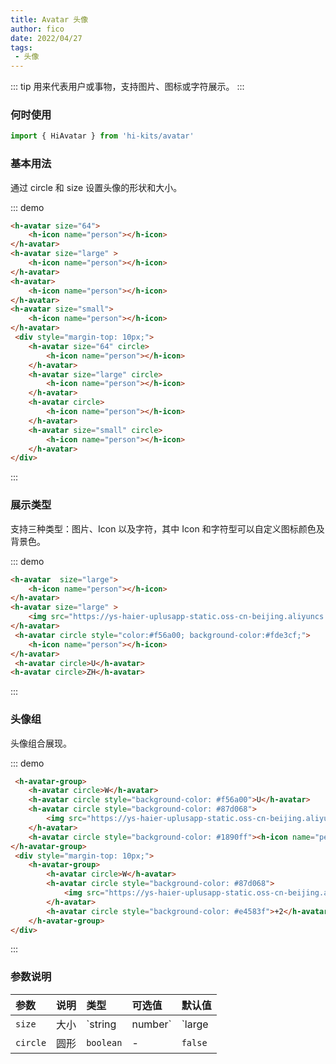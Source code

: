 ```yaml
---
title: Avatar 头像
author: fico
date: 2022/04/27
tags:
 - 头像
---
```

::: tip
用来代表用户或事物，支持图片、图标或字符展示。
:::

### 何时使用
```ts
import { HiAvatar } from 'hi-kits/avatar'
```
### 基本用法

通过 circle 和 size 设置头像的形状和大小。


::: demo
```html
<h-avatar size="64">
    <h-icon name="person"></h-icon>
</h-avatar>
<h-avatar size="large" >
    <h-icon name="person"></h-icon>
</h-avatar>
<h-avatar>
    <h-icon name="person"></h-icon>
</h-avatar>
<h-avatar size="small">
    <h-icon name="person"></h-icon>
</h-avatar>
 <div style="margin-top: 10px;">
    <h-avatar size="64" circle>
        <h-icon name="person"></h-icon>
    </h-avatar>
    <h-avatar size="large" circle>
        <h-icon name="person"></h-icon>
    </h-avatar>
    <h-avatar circle>
        <h-icon name="person"></h-icon>
    </h-avatar>
    <h-avatar size="small" circle>
        <h-icon name="person"></h-icon>
    </h-avatar>
</div>
```
:::

### 展示类型

支持三种类型：图片、Icon 以及字符，其中 Icon 和字符型可以自定义图标颜色及背景色。

::: demo
```html
<h-avatar  size="large">
    <h-icon name="person"></h-icon>
</h-avatar>
<h-avatar size="large" >
    <img src="https://ys-haier-uplusapp-static.oss-cn-beijing.aliyuncs.com/image/logo(1).svg" />
</h-avatar>
 <h-avatar circle style="color:#f56a00; background-color:#fde3cf;">
    <h-icon name="person"></h-icon>
</h-avatar>
 <h-avatar circle>U</h-avatar>
<h-avatar circle>ZH</h-avatar>

```
:::

### 头像组

头像组合展现。

::: demo
```html
 <h-avatar-group>
    <h-avatar circle>W</h-avatar>
    <h-avatar circle style="background-color: #f56a00">U</h-avatar>
    <h-avatar circle style="background-color: #87d068">
        <img src="https://ys-haier-uplusapp-static.oss-cn-beijing.aliyuncs.com/image/logo(1).svg" />
    </h-avatar>
    <h-avatar circle style="background-color: #1890ff"><h-icon name="person"></h-icon></h-avatar>
</h-avatar-group>
 <div style="margin-top: 10px;">
    <h-avatar-group>
        <h-avatar circle>W</h-avatar>
        <h-avatar circle style="background-color: #87d068">
            <img src="https://ys-haier-uplusapp-static.oss-cn-beijing.aliyuncs.com/image/logo(1).svg" />
        </h-avatar>
        <h-avatar circle style="background-color: #e4583f">+2</h-avatar>
    </h-avatar-group>
</div>
```
:::


### 参数说明

|参数|说明|类型|可选值|默认值
|:--|:--|:--|:-----|:---
| `size` | 大小 | `string | number` | `large | small | number` | -
| `circle` | 圆形 | `boolean` | - | `false`  